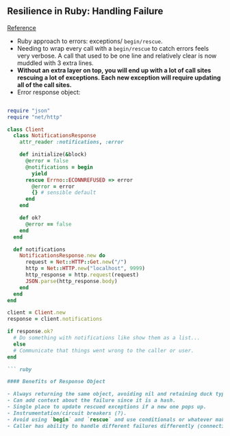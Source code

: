 ## Resilience in Ruby: Handling Failure
[Reference](https://johnnunemaker.com/resilience-in-ruby/)


- Ruby approach to errors: exceptions/ `begin/rescue`.
- Needing to wrap every call with a `begin/rescue` to catch errors feels very verbose. A call that used to be one line and relatively clear is now muddled with 3 extra lines.
- **Without an extra layer on top, you will end up with a lot of call sites rescuing a lot of exceptions. Each new exception will require updating all of the call sites.**
- Error response object:

``` ruby

require "json"
require "net/http"

class Client
  class NotificationsResponse
    attr_reader :notifications, :error

    def initialize(&block)
      @error = false
      @notifications = begin
        yield
      rescue Errno::ECONNREFUSED => error
        @error = error
        {} # sensible default
      end
    end

    def ok?
      @error == false
    end
  end

  def notifications
    NotificationsResponse.new do
      request = Net::HTTP::Get.new("/")
      http = Net::HTTP.new("localhost", 9999)
      http_response = http.request(request)
      JSON.parse(http_response.body)
    end
  end
end

client = Client.new
response = client.notifications

if response.ok?
  # Do something with notifications like show them as a list...
  else
  # Communicate that things went wrong to the caller or user.
end

``` ruby

#### Benefits of Response Object

- Always returning the same object, avoiding nil and retaining duck typing.
- Can add context about the failure since it is a hash.
- Single place to update rescued exceptions if a new one pops up.
- Instrumentation/circuit breakers (?).
- Avoid using `begin` and `rescue` and use conditionals or whatever makes sense.
- Caller has ability to handle different failures differently (connection refused, timeout, rate limited...)

```
